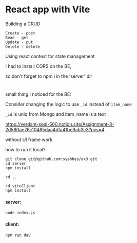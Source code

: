 # React app with Vite

Building a CRUD

    Create - post
    Read - get
    Update - put
    Delete - delete

Using react context for state management

I had to install CORS on the BE,

so don't forget to npm i in the 'server' dir

#
small thing I noticed for the BE:

Consider changing the logic to use `_id` instead of `item_name`

`_id` is uniq from Mongo and item_name is a text


https://verdant-seal-560.notion.site/Assignment-3-2d580ae76c10485daa4dfa41be9ab3c3?pvs=4

without UI frame work

how to run it local?

```
git clone git@github.com:syahbes/ex3.git
cd server
npm install

cd ..

cd viteClient
npm install
```

#### server: 
```
node index.js
```

#### client: 
```
npm run dev
```
